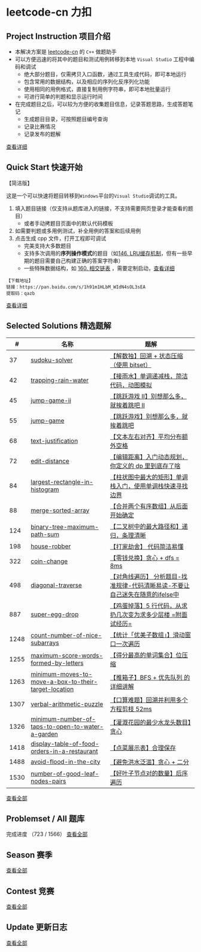 # leetcode-cn 力扣

## Project Instruction 项目介绍

* 本解决方案是 [leetcode-cn](https://leetcode-cn.com/) 的 `C++` 做题助手
* 可以方便迅速的将其中的题目和测试用例转移到本地 `Visual Studio` 工程中编码和调试
  * 绝大部分题目，仅需拷贝入口函数，通过工具生成代码，即可本地运行
  * 包含常用的数据结构，以及相应的序列化反序列化功能
  * 使用相同的用例格式，直接复制用例字符串，即可本地批量运行
  * 可进行简单的判题和显示运行时间
* 在完成题目之后，可以较为方便的收集题目信息，记录答题思路，生成答题笔记
  * 生成题目目录，可按照题目编号查询
  * 记录比赛情况
  * 记录发布的题解

[查看详细](./Project_Instruction.md)

## Quick Start 快速开始

【简洁版】

这是一个可以快速将题目转移到`Windows`平台的`Visual Studio`调试的工具。

1. 填入题目链接（仅支持从题库进入的链接，不支持需要网页登录才能查看的题目）
   * 或者手动拷题目页面中的默认代码模板
2. 如需要判题或多用例测试，补全用例的答案和后续用例
3. 点击生成 cpp 文件，打开工程即可调试
   * 完美支持大多数题目
   * 支持多次调用的**序列操作模式**的题目（如[146. LRU缓存机制](https://leetcode-cn.com/problems/lru-cache/)，但有一些早期的题目需要自己构建正确的答案字符串）
   * 一些特殊数据结构，如 [160. 相交链表](https://leetcode-cn.com/problems/intersection-of-two-linked-lists/) ，需要定制启动，[查看详细](./Project_Instruction.md)

```
【下载地址】
链接：https://pan.baidu.com/s/1h91m1HLbM_WIdN4sOL3sEA 
提取码：qazb
```

[查看详细](./quickstart/README.md)

## Selected Solutions 精选题解

| #    | 名称    | 题解         |
| ---- | ------- | ----------- |
| 37 | [sudoku-solver](./problems/sudoku-solver) | [【解数独】回溯 + 状态压缩（使用 bitset）](https://leetcode-cn.com/problems/sudoku-solver/solution/37-by-ikaruga/) |
| 42 | [trapping-rain-water](./problems/trapping-rain-water) | [【接雨水】单调递减栈，简洁代码，动图模拟](https://leetcode-cn.com/problems/trapping-rain-water/solution/trapping-rain-water-by-ikaruga/) |
| 45 | [jump-game-ii](./problems/jump-game-ii) | [【跳跃游戏 II】别想那么多，就挨着跳吧 II](https://leetcode-cn.com/problems/jump-game-ii/solution/45-by-ikaruga/) |
| 55 | [jump-game](./problems/jump-game) | [【跳跃游戏】别想那么多，就挨着跳吧](https://leetcode-cn.com/problems/jump-game/solution/55-by-ikaruga/) |
| 68 | [text-justification](./problems/text-justification) | [【文本左右对齐】平均分布额外空格](https://leetcode-cn.com/problems/text-justification/solution/text-justification-by-ikaruga/) |
| 72 | [edit-distance](./problems/edit-distance) | [【编辑距离】入门动态规划，你定义的 dp 里到底存了啥](https://leetcode-cn.com/problems/edit-distance/solution/edit-distance-by-ikaruga/) |
| 84 | [largest-rectangle-in-histogram](./problems/largest-rectangle-in-histogram) | [【柱状图中最大的矩形】单调栈入门，使用单调栈快速寻找边界](https://leetcode-cn.com/problems/largest-rectangle-in-histogram/solution/84-by-ikaruga/) |
| 88 | [merge-sorted-array](./problems/merge-sorted-array) | [【合并两个有序数组】从后面开始确定](https://leetcode-cn.com/problems/merge-sorted-array/solution/88-by-ikaruga/) |
| 124 | [binary-tree-maximum-path-sum](./problems/binary-tree-maximum-path-sum) | [【二叉树中的最大路径和】递归，条理清晰](https://leetcode-cn.com/problems/binary-tree-maximum-path-sum/solution/er-cha-shu-zhong-de-zui-da-lu-jing-he-by-ikaruga/) |
| 198 | [house-robber](./problems/house-robber) | [【打家劫舍】 代码简洁易懂](https://leetcode-cn.com/problems/house-robber/solution/da-jia-jie-she-by-ikaruga/) |
| 322 | [coin-change](./problems/coin-change) | [【零钱兑换】贪心 + dfs = 8ms](https://leetcode-cn.com/problems/coin-change/solution/322-by-ikaruga/) |
| 498 | [diagonal-traverse](./problems/diagonal-traverse) | [【对角线遍历】 分析题目-找准规律-代码清晰易读-不要让自己迷失在随意的ifelse中](https://leetcode-cn.com/problems/diagonal-traverse/solution/dui-jiao-xian-bian-li-fen-xi-ti-mu-zhao-zhun-gui-l/) |
| 887 | [super-egg-drop](./problems/super-egg-drop) | [【鸡蛋掉落】5 行代码，从求扔几次变为求多少层楼 =附面试经历=](https://leetcode-cn.com/problems/super-egg-drop/solution/887-by-ikaruga/) |
| 1248 | [count-number-of-nice-subarrays](./problems/count-number-of-nice-subarrays) | [【统计「优美子数组」】滑动窗口一次遍历](https://leetcode-cn.com/problems/count-number-of-nice-subarrays/solution/1248-by-ikaruga/) |
| 1255 | [maximum-score-words-formed-by-letters](./problems/maximum-score-words-formed-by-letters) | [【得分最高的单词集合】位压缩](https://leetcode-cn.com/problems/maximum-score-words-formed-by-letters/solution/5258-by-ikaruga/) |
| 1263 | [minimum-moves-to-move-a-box-to-their-target-location](./problems/minimum-moves-to-move-a-box-to-their-target-location) | [【推箱子】BFS + 优先队列 的 详细讲解](https://leetcode-cn.com/problems/minimum-moves-to-move-a-box-to-their-target-location/solution/1263-by-ikaruga/) |
| 1307 | [verbal-arithmetic-puzzle](./problems/verbal-arithmetic-puzzle) | [【口算难题】回溯并利用多个方程剪枝 52ms](https://leetcode-cn.com/problems/verbal-arithmetic-puzzle/solution/5298-by-ikaruga/) |
| 1326 | [minimum-number-of-taps-to-open-to-water-a-garden](./problems/minimum-number-of-taps-to-open-to-water-a-garden) | [【灌溉花园的最少水龙头数目】贪心](https://leetcode-cn.com/problems/minimum-number-of-taps-to-open-to-water-a-garden/solution/5318-by-ikaruga/) |
| 1418 | [display-table-of-food-orders-in-a-restaurant](./problems/display-table-of-food-orders-in-a-restaurant) | [【点菜展示表】合理保存](https://leetcode-cn.com/problems/display-table-of-food-orders-in-a-restaurant/solution/display-table-of-food-orders-in-a-restaurant-by-ik/) |
| 1488 | [avoid-flood-in-the-city](./problems/avoid-flood-in-the-city) | [【避免洪水泛滥】贪心 + 二分](https://leetcode-cn.com/problems/avoid-flood-in-the-city/solution/avoid-flood-in-the-city-by-ikaruga/) |
| 1530 | [number-of-good-leaf-nodes-pairs](./problems/number-of-good-leaf-nodes-pairs) | [【好叶子节点对的数量】后序遍历](https://leetcode-cn.com/problems/number-of-good-leaf-nodes-pairs/solution/good-leaf-nodes-pairs-by-ikaruga/) |
[查看全部](./Solutions.md)

## Problemset / All 题库
完成进度 （723 / 1566）
[查看全部](./problemset/all/README.md)

## Season 赛季
[查看全部](./Season.md)

## Contest 竞赛
[查看全部](./Contest.md)

## Update 更新日志
[查看全部](./Update.md)
